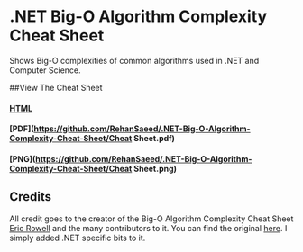 # .NET Big-O Algorithm Complexity Cheat Sheet
Shows Big-O complexities of common algorithms used in .NET and Computer Science.

##View The Cheat Sheet

#### [HTML](https://rawgit.com/rehansaeed/.NET-Big-O-Algorithm-Complexity-Cheat-Sheet/master/Cheat%20Sheet.html)
#### [PDF](https://github.com/RehanSaeed/.NET-Big-O-Algorithm-Complexity-Cheat-Sheet/Cheat Sheet.pdf)
#### [PNG](https://github.com/RehanSaeed/.NET-Big-O-Algorithm-Complexity-Cheat-Sheet/Cheat Sheet.png)

## Credits

All credit goes to the creator of the Big-O Algorithm Complexity Cheat Sheet [Eric Rowell](https://twitter.com/ericdrowell) and the many contributors to it. You can find the original [here](http://bigocheatsheet.com/). I simply added .NET specific bits to it.
